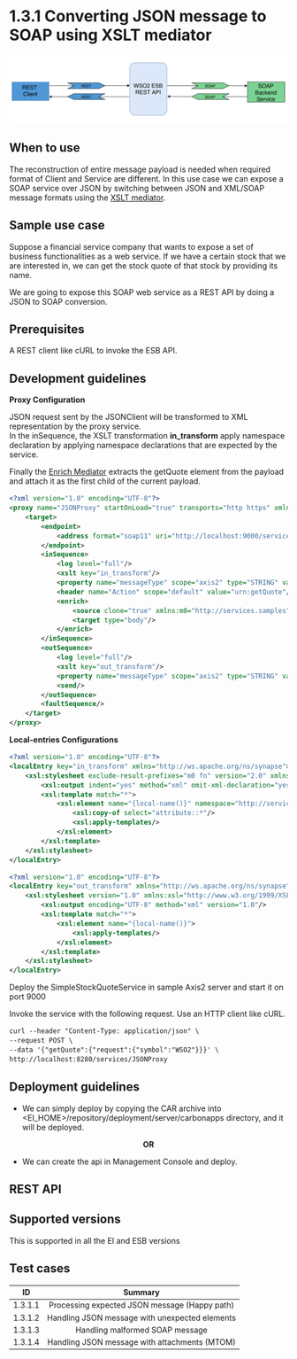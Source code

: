 # 1.3.1 Converting JSON message to SOAP using XSLT mediator


![SOAP to JSON conversion](images/JSON-to-SOAP.png)


## When to use
The reconstruction of entire message payload is needed when required format of Client and Service are different. 
In this use case we can expose a SOAP service over JSON by switching between JSON and XML/SOAP message formats 
using the [XSLT mediator](https://docs.wso2.com/display/EI640/XSLT+Mediator).


## Sample use case
Suppose a financial service company that wants to expose a set of business functionalities as a web service. 
If we have a certain stock that we are interested in, we can get the stock quote of that stock by providing its name.
  
We are going to expose this SOAP web service as a REST API by doing a JSON to SOAP conversion.

## Prerequisites
A REST client like cURL to invoke the ESB API.

## Development guidelines

<b>Proxy Configuration</b>

JSON request sent by the JSONClient will be transformed to XML representation by the proxy service.  
In the inSequence, the XSLT transformation <b>in_transform</b> apply namespace declaration
by applying namespace declarations that are expected by the service. 

Finally the [Enrich Mediator](https://docs.wso2.com/display/EI640/Enrich+Mediator) extracts the getQuote element from
the payload and attach it as the first child of the current payload.


```xml
<?xml version="1.0" encoding="UTF-8"?>
<proxy name="JSONProxy" startOnLoad="true" transports="http https" xmlns="http://ws.apache.org/ns/synapse">
    <target>
        <endpoint>
            <address format="soap11" uri="http://localhost:9000/services/SimpleStockQuoteService"/>
        </endpoint>
        <inSequence>
            <log level="full"/>
            <xslt key="in_transform"/>
            <property name="messageType" scope="axis2" type="STRING" value="text/xml"/>
            <header name="Action" scope="default" value="urn:getQuote"/>
            <enrich>
                <source clone="true" xmlns:m0="http://services.samples" xpath="//m0:getQuote"/>
                <target type="body"/>
            </enrich>
        </inSequence>
        <outSequence>
            <log level="full"/>
            <xslt key="out_transform"/>
            <property name="messageType" scope="axis2" type="STRING" value="application/json"/>
            <send/>
        </outSequence>
        <faultSequence/>
    </target>
</proxy>

```

<b>Local-entries Configurations</b>

```xml
<?xml version="1.0" encoding="UTF-8"?>
<localEntry key="in_transform" xmlns="http://ws.apache.org/ns/synapse">
    <xsl:stylesheet exclude-result-prefixes="m0 fn" version="2.0" xmlns:fn="http://www.w3.org/2005/02/xpath-functions" xmlns:m0="http://services.samples" xmlns:xsl="http://www.w3.org/1999/XSL/Transform">
        <xsl:output indent="yes" method="xml" omit-xml-declaration="yes"/>
        <xsl:template match="*">
            <xsl:element name="{local-name()}" namespace="http://services.samples">
                <xsl:copy-of select="attribute::*"/>
                <xsl:apply-templates/>
            </xsl:element>
        </xsl:template>
    </xsl:stylesheet>
</localEntry>

```

```xml
<?xml version="1.0" encoding="UTF-8"?>
<localEntry key="out_transform" xmlns="http://ws.apache.org/ns/synapse">
    <xsl:stylesheet version="1.0" xmlns:xsl="http://www.w3.org/1999/XSL/Transform">
        <xsl:output encoding="UTF-8" method="xml" version="1.0"/>
        <xsl:template match="*">
            <xsl:element name="{local-name()}">
                <xsl:apply-templates/>
            </xsl:element>
        </xsl:template>
    </xsl:stylesheet>
</localEntry>

```

Deploy the SimpleStockQuoteService in sample Axis2 server and start it on port 9000

Invoke the service with the following request. Use an HTTP client like cURL.

```xml
curl --header "Content-Type: application/json" \
--request POST \
--data '{"getQuote":{"request":{"symbol":"WSO2"}}}' \
http://localhost:8280/services/JSONProxy
```

## Deployment guidelines

* We can simply deploy by copying the CAR archive into <EI_HOME>/repository/deployment/server/carbonapps directory, and it will be deployed.

<p align="center"><b> OR </b></p>

* We can create the api in Management Console and deploy.

## REST API


## Supported versions

This is supported in all the EI and ESB versions

## Test cases

| ID        | Summary                                       |
| ----------|:---------------------------------------------:|
| 1.3.1.1   | Processing expected JSON message (Happy path) |
| 1.3.1.2   | Handling JSON message with unexpected elements|
| 1.3.1.3   | Handling malformed SOAP message               |
| 1.3.1.4   | Handling JSON message with attachments (MTOM) |
